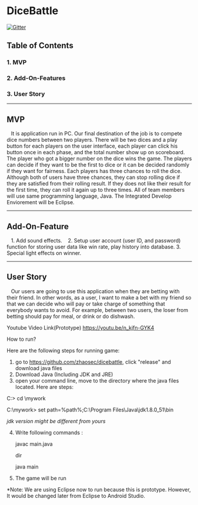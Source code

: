 # DiceBattle
[![Gitter](https://badges.gitter.im/Join%20Chat.svg)](https://gitter.im/Dice_battle/Lobby?utm_source=share-link&utm_medium=link&utm_campaign=share-link?utm_source=badge&utm_medium=badge&utm_campaign=pr-badge&utm_content=badge)
## Table of Contents 

### 1. MVP
### 2. Add-On-Features
### 3. User Story

***

## MVP
    It is application run in PC. Our final destination of the job is to compete dice numbers between two players. There will be two dices and a play button for each players on the user interface, each player can click his button once in each phase, and the total number show up on scoreboard. The player who got a bigger number on the dice wins the game. The players can decide if they want to be the first to dice or it can be decided randomly if they want for fairness. Each players has three chances to roll the dice. Although both of users have three chances, they can stop rolling dice if they are satisfied from their rolling result. If they does not like their result for the first time, they can roll it again up to three times. All of team members will use same programming language, Java. The Integrated Develop Enviorement will be Eclipse. 
    
***

## Add-On-Feature
    1. Add sound effects.
    2. Setup user account (user ID, and password) function for storing user data like win rate, play history into database.
    3. Special light effects on winner.
  
***

## User Story
    Our users are going to use this application when they are betting with their friend. In other words, as a user, I want to make a bet with my friend so that we can decide who will pay or take charge of something that everybody wants to avoid. For example, between two users, the loser from betting should pay for meal, or drink or do dishwash.

Youtube Video Link(Prototype) https://youtu.be/n_kjfn-GYK4

How to run?

Here are the following steps for running game:

1. go to https://github.com/zhaosec/dicebattle, click "release" and download java files 
2. Download Java (Including JDK and JRE)
3. open your command line, move to the directory where the java files located. Here are steps:

C:\> cd \mywork

C:\mywork> set path=%path%;C:\Program Files\Java\jdk1.8.0_51\bin

*jdk version might be different from yours*

4. Write following commands :
   
   javac main.java
   
   dir
   
   java main

5. The game will be run

*Note: We are using Eclipse now to run because this is prototype. However, It would be changed later from Eclipse to Android Studio.

 
